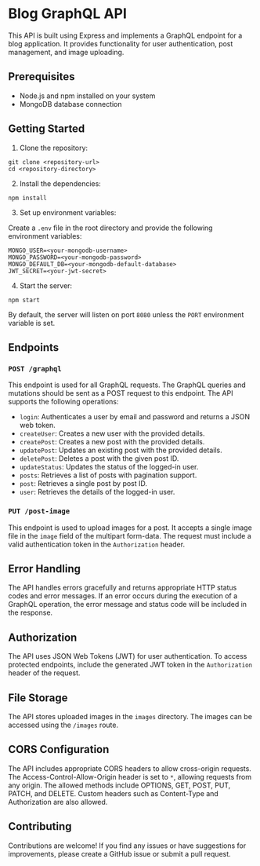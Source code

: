 # Blog GraphQL API

This API is built using Express and implements a GraphQL endpoint for a blog application. It provides functionality for user authentication, post management, and image uploading.

## Prerequisites

- Node.js and npm installed on your system
- MongoDB database connection

## Getting Started

1. Clone the repository:

```shell
git clone <repository-url>
cd <repository-directory>
```

2. Install the dependencies:

```shell
npm install
```

3. Set up environment variables:

Create a `.env` file in the root directory and provide the following environment variables:

```
MONGO_USER=<your-mongodb-username>
MONGO_PASSWORD=<your-mongodb-password>
MONGO_DEFAULT_DB=<your-mongodb-default-database>
JWT_SECRET=<your-jwt-secret>
```

4. Start the server:

```shell
npm start
```

By default, the server will listen on port `8080` unless the `PORT` environment variable is set.

## Endpoints

### `POST /graphql`

This endpoint is used for all GraphQL requests. The GraphQL queries and mutations should be sent as a POST request to this endpoint. The API supports the following operations:

- `login`: Authenticates a user by email and password and returns a JSON web token.
- `createUser`: Creates a new user with the provided details.
- `createPost`: Creates a new post with the provided details.
- `updatePost`: Updates an existing post with the provided details.
- `deletePost`: Deletes a post with the given post ID.
- `updateStatus`: Updates the status of the logged-in user.
- `posts`: Retrieves a list of posts with pagination support.
- `post`: Retrieves a single post by post ID.
- `user`: Retrieves the details of the logged-in user.

### `PUT /post-image`

This endpoint is used to upload images for a post. It accepts a single image file in the `image` field of the multipart form-data. The request must include a valid authentication token in the `Authorization` header.

## Error Handling

The API handles errors gracefully and returns appropriate HTTP status codes and error messages. If an error occurs during the execution of a GraphQL operation, the error message and status code will be included in the response.

## Authorization

The API uses JSON Web Tokens (JWT) for user authentication. To access protected endpoints, include the generated JWT token in the `Authorization` header of the request.

## File Storage

The API stores uploaded images in the `images` directory. The images can be accessed using the `/images` route.

## CORS Configuration

The API includes appropriate CORS headers to allow cross-origin requests. The Access-Control-Allow-Origin header is set to `*`, allowing requests from any origin. The allowed methods include OPTIONS, GET, POST, PUT, PATCH, and DELETE. Custom headers such as Content-Type and Authorization are also allowed.

## Contributing

Contributions are welcome! If you find any issues or have suggestions for improvements, please create a GitHub issue or submit a pull request.
